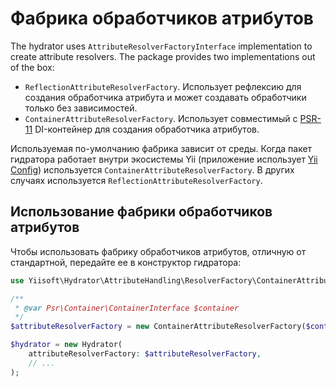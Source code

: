 # Фабрика обработчиков атрибутов

The hydrator uses `AttributeResolverFactoryInterface` implementation to
create attribute resolvers.  The package provides two implementations out of
the box:

- `ReflectionAttributeResolverFactory`. Использует рефлексию для создания
  обработчика атрибута и может создавать обработчики только без
  зависимостей.
- `ContainerAttributeResolverFactory`. Использует совместимый с
  [PSR-11](https://www.php-fig.org/psr/psr-11/) DI-контейнер для создания
  обработчика атрибутов.

Используемая по-умолчанию фабрика зависит от среды. Когда пакет гидратора
работает внутри экосистемы Yii (приложение использует [Yii
Config](https://github.com/yiisoft/config)) используется
`ContainerAttributeResolverFactory`. В других случаях используется
`ReflectionAttributeResolverFactory`.

## Использование фабрики обработчиков атрибутов

Чтобы использовать фабрику обработчиков атрибутов, отличную от стандартной,
передайте ее в конструктор гидратора:

```php
use Yiisoft\Hydrator\AttributeHandling\ResolverFactory\ContainerAttributeResolverFactory;

/**
 * @var Psr\Container\ContainerInterface $container
 */ 
$attributeResolverFactory = new ContainerAttributeResolverFactory($container);

$hydrator = new Hydrator(
    attributeResolverFactory: $attributeResolverFactory,
    // ...
);
```
